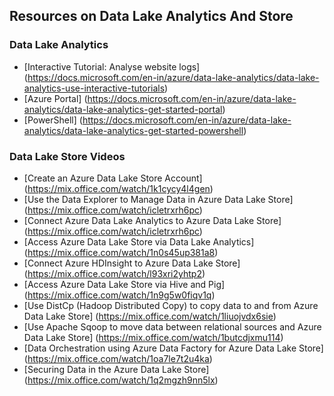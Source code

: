 ## Resources on Data Lake Analytics And Store

### Data Lake Analytics

* [Interactive Tutorial: Analyse website logs] (https://docs.microsoft.com/en-in/azure/data-lake-analytics/data-lake-analytics-use-interactive-tutorials)
* [Azure Portal] (https://docs.microsoft.com/en-in/azure/data-lake-analytics/data-lake-analytics-get-started-portal)
* [PowerShell] (https://docs.microsoft.com/en-in/azure/data-lake-analytics/data-lake-analytics-get-started-powershell)

### Data Lake Store Videos
* [Create an Azure Data Lake Store Account] (https://mix.office.com/watch/1k1cycy4l4gen)
* [Use the Data Explorer to Manage Data in Azure Data Lake Store] (https://mix.office.com/watch/icletrxrh6pc)
* [Connect Azure Data Lake Analytics to Azure Data Lake Store] (https://mix.office.com/watch/icletrxrh6pc)
* [Access Azure Data Lake Store via Data Lake Analytics] (https://mix.office.com/watch/1n0s45up381a8)
* [Connect Azure HDInsight to Azure Data Lake Store] (https://mix.office.com/watch/l93xri2yhtp2)
* [Access Azure Data Lake Store via Hive and Pig] (https://mix.office.com/watch/1n9g5w0fiqv1q)
* [Use DistCp (Hadoop Distributed Copy) to copy data to and from Azure Data Lake Store] (https://mix.office.com/watch/1liuojvdx6sie)
* [Use Apache Sqoop to move data between relational sources and Azure Data Lake Store] (https://mix.office.com/watch/1butcdjxmu114)
* [Data Orchestration using Azure Data Factory for Azure Data Lake Store] (https://mix.office.com/watch/1oa7le7t2u4ka)
* [Securing Data in the Azure Data Lake Store] (https://mix.office.com/watch/1q2mgzh9nn5lx)
